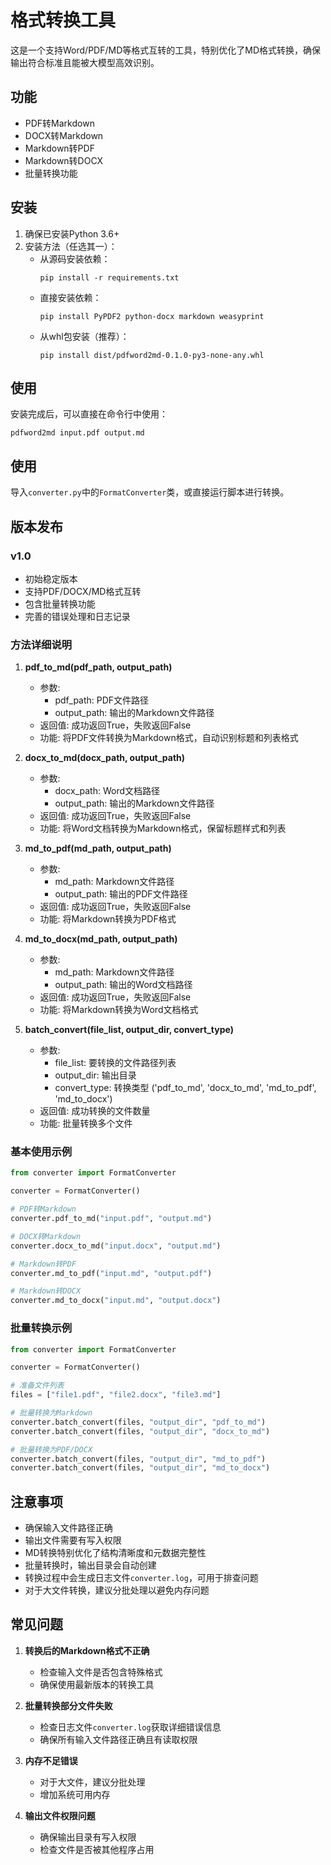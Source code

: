 # 格式转换工具

这是一个支持Word/PDF/MD等格式互转的工具，特别优化了MD格式转换，确保输出符合标准且能被大模型高效识别。

## 功能

- PDF转Markdown
- DOCX转Markdown
- Markdown转PDF
- Markdown转DOCX
- 批量转换功能

## 安装

1. 确保已安装Python 3.6+
2. 安装方法（任选其一）：
   - 从源码安装依赖：
     ```
     pip install -r requirements.txt
     ```
   - 直接安装依赖：
     ```
     pip install PyPDF2 python-docx markdown weasyprint
     ```
   - 从whl包安装（推荐）：
     ```
     pip install dist/pdfword2md-0.1.0-py3-none-any.whl
     ```

## 使用
安装完成后，可以直接在命令行中使用：
```
pdfword2md input.pdf output.md
```

## 使用

导入`converter.py`中的`FormatConverter`类，或直接运行脚本进行转换。

## 版本发布

### v1.0
- 初始稳定版本
- 支持PDF/DOCX/MD格式互转
- 包含批量转换功能
- 完善的错误处理和日志记录

### 方法详细说明

1. **pdf_to_md(pdf_path, output_path)**
   - 参数:
     - pdf_path: PDF文件路径
     - output_path: 输出的Markdown文件路径
   - 返回值: 成功返回True，失败返回False
   - 功能: 将PDF文件转换为Markdown格式，自动识别标题和列表格式

2. **docx_to_md(docx_path, output_path)**
   - 参数:
     - docx_path: Word文档路径
     - output_path: 输出的Markdown文件路径
   - 返回值: 成功返回True，失败返回False
   - 功能: 将Word文档转换为Markdown格式，保留标题样式和列表

3. **md_to_pdf(md_path, output_path)**
   - 参数:
     - md_path: Markdown文件路径
     - output_path: 输出的PDF文件路径
   - 返回值: 成功返回True，失败返回False
   - 功能: 将Markdown转换为PDF格式

4. **md_to_docx(md_path, output_path)**
   - 参数:
     - md_path: Markdown文件路径
     - output_path: 输出的Word文档路径
   - 返回值: 成功返回True，失败返回False
   - 功能: 将Markdown转换为Word文档格式

5. **batch_convert(file_list, output_dir, convert_type)**
   - 参数:
     - file_list: 要转换的文件路径列表
     - output_dir: 输出目录
     - convert_type: 转换类型 ('pdf_to_md', 'docx_to_md', 'md_to_pdf', 'md_to_docx')
   - 返回值: 成功转换的文件数量
   - 功能: 批量转换多个文件

### 基本使用示例
```python
from converter import FormatConverter

converter = FormatConverter()

# PDF转Markdown
converter.pdf_to_md("input.pdf", "output.md")

# DOCX转Markdown
converter.docx_to_md("input.docx", "output.md")

# Markdown转PDF
converter.md_to_pdf("input.md", "output.pdf")

# Markdown转DOCX
converter.md_to_docx("input.md", "output.docx")
```

### 批量转换示例
```python
from converter import FormatConverter

converter = FormatConverter()

# 准备文件列表
files = ["file1.pdf", "file2.docx", "file3.md"]

# 批量转换为Markdown
converter.batch_convert(files, "output_dir", "pdf_to_md")
converter.batch_convert(files, "output_dir", "docx_to_md")

# 批量转换为PDF/DOCX
converter.batch_convert(files, "output_dir", "md_to_pdf")
converter.batch_convert(files, "output_dir", "md_to_docx")
```

## 注意事项

- 确保输入文件路径正确
- 输出文件需要有写入权限
- MD转换特别优化了结构清晰度和元数据完整性
- 批量转换时，输出目录会自动创建
- 转换过程中会生成日志文件`converter.log`，可用于排查问题
- 对于大文件转换，建议分批处理以避免内存问题

## 常见问题

1. **转换后的Markdown格式不正确**
   - 检查输入文件是否包含特殊格式
   - 确保使用最新版本的转换工具

2. **批量转换部分文件失败**
   - 检查日志文件`converter.log`获取详细错误信息
   - 确保所有输入文件路径正确且有读取权限

3. **内存不足错误**
   - 对于大文件，建议分批处理
   - 增加系统可用内存

4. **输出文件权限问题**
   - 确保输出目录有写入权限
   - 检查文件是否被其他程序占用